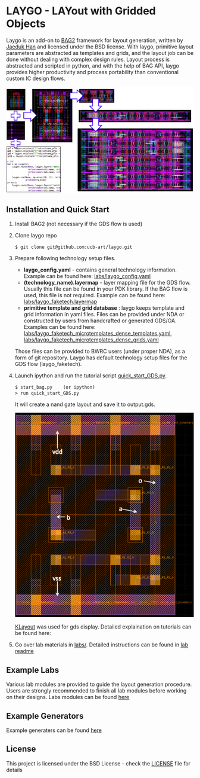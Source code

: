 # LAYGO - LAYout with Gridded Objects 

Laygo is an add-on to [BAG2](https://github.com/pkerichang/BAG_framework)
framework for layout generation, written by
[Jaeduk Han](jdhan@eecs.berkeley.edu) and licensed under the BSD license.
With laygo, primitive layout parameters are abstracted as templates and
grids, and the layout job can be done without dealing with complex
design rules.
Layout process is abstracted and scripted in python, and with the help
of BAG API, laygo provides higher productivity and process portability
than conventional custom IC design flows.

![laygo](images/laygo_concept.png)

## Installation and Quick Start
1. Install BAG2 (not necessary if the GDS flow is used)
2. Clone laygo repo
    ```
    $ git clone git@github.com:ucb-art/laygo.git
    ```
3. Prepare following technology setup files.
    * **laygo_config.yaml** - contains general technology information.
     Example can be found here:
     [labs/laygo_config.yaml](../../../labs/laygo_config.yaml)
    * **(technology_name).layermap** - layer mapping file for the GDS flow.
     Usually this file can be found in your PDK library.
     If the BAG flow is used, this file is not required.
     Example can be found here:
     [labs/laygo_faketech.layermap](../../../labs/laygo_faketech.layermap)
    * **primitive template and grid database** : laygo keeps template and
     grid information in yaml files. Files can be provided under NDA or
     constructed by users from handcrafted or generated GDS/OA.
     Examples can be found here:
     [labs/laygo_faketech_microtemplates_dense_templates.yaml](../../../labs/laygo_faketech_microtemplates_dense_templates.yaml),
     [labs/laygo_faketech_microtemplates_dense_grids.yaml](../../../labs/laygo_faketech_microtemplates_dense_grids.yaml)

    Those files can be provided to BWRC users (under proper NDA), as a
    form of git repository. Laygo has default technology setup files for
    the GDS flow (laygo_faketech).
4. Launch ipython and run the tutorial script
    [quick_start_GDS.py](../../../quick_start_GDS.py).
    ```
    $ start_bag.py    (or ipython)
    > run quick_start_GDS.py
    ```
    It will create a nand gate layout and save it to output.gds.

    ![qs_nand](images/laygo_quickstart.png)

    [KLayout](http://www.klayout.de/) was used for gds display. Detailed
    explaination on tutorials can be found here:

5. Go over lab materials in [labs/](../../../labs/). Detailed instructions
can be found in [lab readme](docs/labs.md)

## Example Labs
Various lab modules are provided to guide the layout generation
procedure. Users are strongly recommended to finish all lab modules
before working on their designs. Labs modules can be found [here](docs/labs.md)

## Example Generators
Example generaters can be found [here](docs/generators.md)

## License
This project is licensed under the BSD License - check the
[LICENSE](LICENSE) file for details
